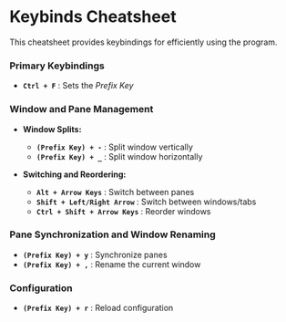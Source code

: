 # Keybinds Cheatsheet

This cheatsheet provides keybindings for efficiently using the program.

### Primary Keybindings
- **`Ctrl + F`** : Sets the *Prefix Key*

### Window and Pane Management
- **Window Splits:**
  - **`(Prefix Key) + -`** : Split window vertically
  - **`(Prefix Key) + _`** : Split window horizontally

- **Switching and Reordering:**
  - **`Alt + Arrow Keys`** : Switch between panes
  - **`Shift + Left/Right Arrow`** : Switch between windows/tabs
  - **`Ctrl + Shift + Arrow Keys`** : Reorder windows

### Pane Synchronization and Window Renaming
- **`(Prefix Key) + y`** : Synchronize panes
- **`(Prefix Key) + ,`** : Rename the current window

### Configuration
- **`(Prefix Key) + r`** : Reload configuration
